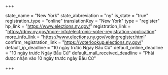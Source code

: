 +++

state_name = "New York"
state_abbreviation = "ny"
is_state = "true"
registration_type = "online"
translationKey = "New York"
type = "register"
hp_link = "https://www.elections.ny.gov/"
registration_link = "https://dmv.ny.gov/more-info/electronic-voter-registration-application"
more_info_link = "https://www.elections.ny.gov/votingregister.html"
confirm_registration_link = "https://voterlookup.elections.ny.gov/"
default_ip_deadline = "10 ngày trước Ngày Bầu Cử"
default_online_deadline = "10 ngày trước Ngày Bầu Cử"
default_mail_received_deadline = "Phải được nhận vào 10 ngày trước ngày Bầu Cử"

+++